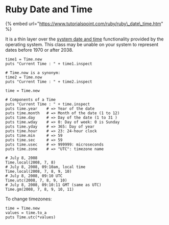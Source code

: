 # Ruby Date and Time

{% embed url="https://www.tutorialspoint.com/ruby/ruby\_date\_time.htm" %}

It is a thin layer over the [system  date and time](https://en.wikipedia.org/wiki/System_time) functionality provided by the operating system. This class may be unable on your system to represent dates before 1970 or after 2038.

```text
time1 = Time.new
puts "Current Time : " + time1.inspect

# Time.now is a synonym:
time2 = Time.now
puts "Current Time : " + time2.inspect
```



```text
time = Time.new

# Components of a Time
puts "Current Time : " + time.inspect
puts time.year    # => Year of the date 
puts time.month   # => Month of the date (1 to 12)
puts time.day     # => Day of the date (1 to 31 )
puts time.wday    # => 0: Day of week: 0 is Sunday
puts time.yday    # => 365: Day of year
puts time.hour    # => 23: 24-hour clock
puts time.min     # => 59
puts time.sec     # => 59
puts time.usec    # => 999999: microseconds
puts time.zone    # => "UTC": timezone name
```



```text
# July 8, 2008
Time.local(2008, 7, 8)  
# July 8, 2008, 09:10am, local time
Time.local(2008, 7, 8, 9, 10)   
# July 8, 2008, 09:10 UTC
Time.utc(2008, 7, 8, 9, 10)  
# July 8, 2008, 09:10:11 GMT (same as UTC)
Time.gm(2008, 7, 8, 9, 10, 11) 
```

To change timezones:

```text
time = Time.new
values = time.to_a
puts Time.utc(*values)
```


